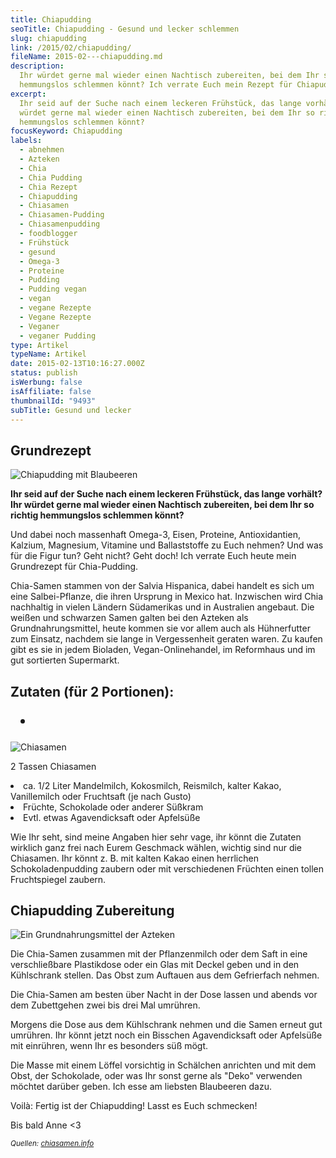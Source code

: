 ```yaml
---
title: Chiapudding
seoTitle: Chiapudding - Gesund und lecker schlemmen
slug: chiapudding
link: /2015/02/chiapudding/
fileName: 2015-02---chiapudding.md
description:
  Ihr würdet gerne mal wieder einen Nachtisch zubereiten, bei dem Ihr so richtig
  hemmungslos schlemmen könnt? Ich verrate Euch mein Rezept für Chiapudding
excerpt:
  Ihr seid auf der Suche nach einem leckeren Frühstück, das lange vorhält? Ihr
  würdet gerne mal wieder einen Nachtisch zubereiten, bei dem Ihr so richtig
  hemmungslos schlemmen könnt?
focusKeyword: Chiapudding
labels:
  - abnehmen
  - Azteken
  - Chia
  - Chia Pudding
  - Chia Rezept
  - Chiapudding
  - Chiasamen
  - Chiasamen-Pudding
  - Chiasamenpudding
  - foodblogger
  - Frühstück
  - gesund
  - Omega-3
  - Proteine
  - Pudding
  - Pudding vegan
  - vegan
  - vegane Rezepte
  - Vegane Rezepte
  - Veganer
  - veganer Pudding
type: Artikel
typeName: Artikel
date: 2015-02-13T10:16:27.000Z
status: publish
isWerbung: false
isAffiliate: false
thumbnailId: "9493"
subTitle: Gesund und lecker
---
```


## Grundrezept

![Chiapudding mit Blaubeeren](http://cardamonchai.com/wp-content/uploads/2015/02/img_3668-640x640.jpg " [](https://www.flickr.com/photos/99929697@N07/sets/)  Chiapudding mit Blaubeeren")

<strong>Ihr seid auf der Suche nach einem leckeren Frühstück, das lange vorhält?
Ihr würdet gerne mal wieder einen Nachtisch zubereiten, bei dem Ihr so richtig
hemmungslos schlemmen könnt? </strong>

Und dabei noch massenhaft Omega-3, Eisen, Proteine, Antioxidantien, Kalzium,
Magnesium, Vitamine und Ballaststoffe zu Euch nehmen? Und was für die Figur tun?
Geht nicht? Geht doch! Ich verrate Euch heute mein Grundrezept für Chia-Pudding.

Chia-Samen stammen von der Salvia Hispanica, dabei handelt es sich um eine
Salbei-Pflanze, die ihren Ursprung in Mexico hat. Inzwischen wird Chia
nachhaltig in vielen Ländern Südamerikas und in Australien angebaut. Die weißen
und schwarzen Samen galten bei den Azteken als Grundnahrungsmittel, heute kommen
sie vor allem auch als Hühnerfutter zum Einsatz, nachdem sie lange in
Vergessenheit geraten waren. Zu kaufen gibt es sie in jedem Bioladen,
Vegan-Onlinehandel, im Reformhaus und im gut sortierten Supermarkt.

## Zutaten (für 2 Portionen):<ul><li>

![Chiasamen](https://cardamonchai.files.wordpress.com/2015/02/img_3673.jpg?w=225 " [](https://www.flickr.com/photos/99929697@N07/sets)  Chiasamen")

2 Tassen Chiasamen</li><li>ca. 1/2 Liter Mandelmilch, Kokosmilch, Reismilch,
kalter Kakao, Vanillemilch oder Fruchtsaft (je nach Gusto)</li><li>Früchte,
Schokolade oder anderer Süßkram</li><li>Evtl. etwas Agavendicksaft oder
Apfelsüße</li></ul>

Wie Ihr seht, sind meine Angaben hier sehr vage, ihr könnt die Zutaten wirklich
ganz frei nach Eurem Geschmack wählen, wichtig sind nur die Chiasamen. Ihr könnt
z. B. mit kalten Kakao einen herrlichen Schokoladenpudding zaubern oder mit
verschiedenen Früchten einen tollen Fruchtspiegel zaubern.

## Chiapudding Zubereitung

![Ein Grundnahrungsmittel der Azteken](https://cardamonchai.files.wordpress.com/2015/02/img_3672.jpg?w=300 " [](https://www.flickr.com/photos/99929697@N07/sets)  Ein Grundnahrungsmittel der Azteken")

Die Chia-Samen zusammen mit der Pflanzenmilch oder dem Saft in eine
verschließbare Plastikdose oder ein Glas mit Deckel geben und in den Kühlschrank
stellen. Das Obst zum Auftauen aus dem Gefrierfach nehmen.

Die Chia-Samen am besten über Nacht in der Dose lassen und abends vor dem
Zubettgehen zwei bis drei Mal umrühren.

Morgens die Dose aus dem Kühlschrank nehmen und die Samen erneut gut umrühren.
Ihr könnt jetzt noch ein Bisschen Agavendicksaft oder Apfelsüße mit einrühren,
wenn Ihr es besonders süß mögt.

Die Masse mit einem Löffel vorsichtig in Schälchen anrichten und mit dem Obst,
der Schokolade, oder was Ihr sonst gerne als "Deko" verwenden möchtet darüber
geben. Ich esse am liebsten Blaubeeren dazu.

Voilà: Fertig ist der Chiapudding! Lasst es Euch schmecken!

Bis bald Anne &lt;3

<small><em>Quellen:
[chiasamen.info](http://de.wikipedia.org/wiki/Mexikanische_Chia) </em></small>

